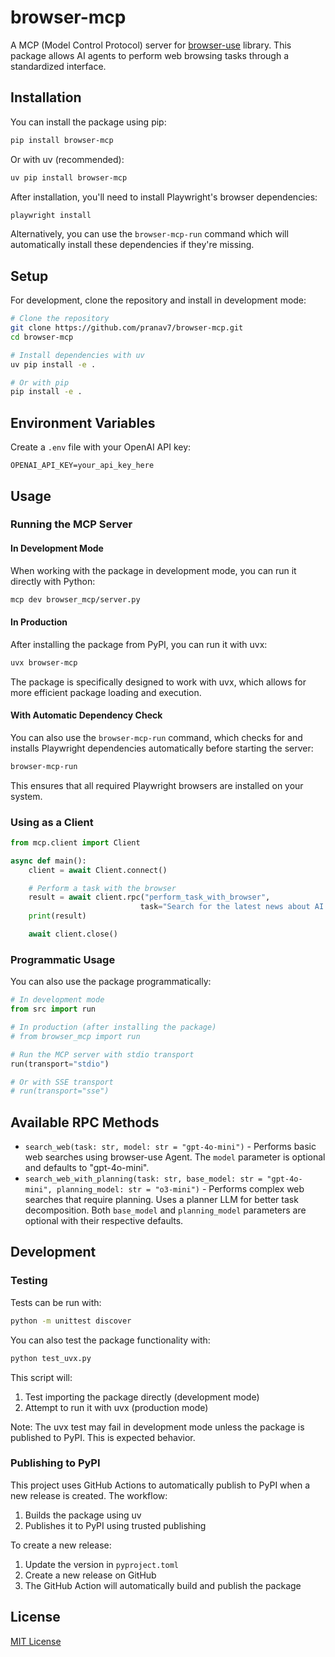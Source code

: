 # browser-mcp

A MCP (Model Control Protocol) server for [browser-use](https://github.com/browser-use/browser-use) library. This package allows AI agents to perform web browsing tasks through a standardized interface.

## Installation

You can install the package using pip:

```bash
pip install browser-mcp
```

Or with uv (recommended):

```bash
uv pip install browser-mcp
```

After installation, you'll need to install Playwright's browser dependencies:

```bash
playwright install
```

Alternatively, you can use the `browser-mcp-run` command which will automatically install these dependencies if they're missing.

## Setup

For development, clone the repository and install in development mode:

```bash
# Clone the repository
git clone https://github.com/pranav7/browser-mcp.git
cd browser-mcp

# Install dependencies with uv
uv pip install -e .

# Or with pip
pip install -e .
```

## Environment Variables

Create a `.env` file with your OpenAI API key:

```
OPENAI_API_KEY=your_api_key_here
```

## Usage

### Running the MCP Server

#### In Development Mode

When working with the package in development mode, you can run it directly with Python:

```bash
mcp dev browser_mcp/server.py
```

#### In Production

After installing the package from PyPI, you can run it with uvx:

```bash
uvx browser-mcp
```

The package is specifically designed to work with uvx, which allows for more efficient package loading and execution.

#### With Automatic Dependency Check

You can also use the `browser-mcp-run` command, which checks for and installs Playwright dependencies automatically before starting the server:

```bash
browser-mcp-run
```

This ensures that all required Playwright browsers are installed on your system.

### Using as a Client

```python
from mcp.client import Client

async def main():
    client = await Client.connect()

    # Perform a task with the browser
    result = await client.rpc("perform_task_with_browser",
                             task="Search for the latest news about AI and summarize the top 3 results")
    print(result)

    await client.close()
```

### Programmatic Usage

You can also use the package programmatically:

```python
# In development mode
from src import run

# In production (after installing the package)
# from browser_mcp import run

# Run the MCP server with stdio transport
run(transport="stdio")

# Or with SSE transport
# run(transport="sse")
```

## Available RPC Methods

- `search_web(task: str, model: str = "gpt-4o-mini")` - Performs basic web searches using browser-use Agent. The `model` parameter is optional and defaults to "gpt-4o-mini".
- `search_web_with_planning(task: str, base_model: str = "gpt-4o-mini", planning_model: str = "o3-mini")` - Performs complex web searches that require planning. Uses a planner LLM for better task decomposition. Both `base_model` and `planning_model` parameters are optional with their respective defaults.

## Development

### Testing

Tests can be run with:

```bash
python -m unittest discover
```

You can also test the package functionality with:

```bash
python test_uvx.py
```

This script will:
1. Test importing the package directly (development mode)
2. Attempt to run it with uvx (production mode)

Note: The uvx test may fail in development mode unless the package is published to PyPI. This is expected behavior.

### Publishing to PyPI

This project uses GitHub Actions to automatically publish to PyPI when a new release is created. The workflow:

1. Builds the package using uv
2. Publishes it to PyPI using trusted publishing

To create a new release:

1. Update the version in `pyproject.toml`
2. Create a new release on GitHub
3. The GitHub Action will automatically build and publish the package

## License

[MIT License](LICENSE)